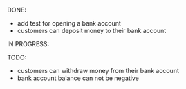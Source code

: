 

DONE:
 - add test for opening a bank account
 - customers can deposit money to their bank account


IN PROGRESS:


TODO:

 - customers can withdraw money from their bank account
 - bank account balance can not be negative
 